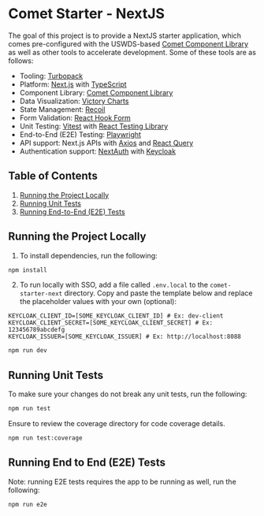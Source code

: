 # Comet Starter - NextJS

The goal of this project is to provide a NextJS starter application, which comes pre-configured with the USWDS-based [Comet Component Library](https://github.com/MetroStar/comet) as well as other tools to accelerate development. Some of these tools are as follows:

- Tooling: [Turbopack](https://turbo.build/)
- Platform: [Next.js](https://nextjs.org/) with [TypeScript](https://www.typescriptlang.org/)
- Component Library: [Comet Component Library](https://github.com/MetroStar/comet)
- Data Visualization: [Victory Charts](https://formidable.com/open-source/victory/)
- State Management: [Recoil](https://recoiljs.org/)
- Form Validation: [React Hook Form](https://react-hook-form.com/)
- Unit Testing: [Vitest](https://vitest.dev/) with [React Testing Library](https://testing-library.com/docs/react-testing-library/intro/)
- End-to-End (E2E) Testing: [Playwright](https://playwright.dev/)
- API support: Next.js APIs with [Axios](https://axios-http.com/) and [React Query](https://tanstack.com/query/v3/)
- Authentication support: [NextAuth](https://next-auth.js.org/) with [Keycloak](https://www.keycloak.org/)

## Table of Contents

1. [Running the Project Locally](#running-the-project-locally)
2. [Running Unit Tests](#running-unit-tests)
3. [Running End-to-End (E2E) Tests](#running-end-to-end-e2e-tests)

## Running the Project Locally

1. To install dependencies, run the following:

```sh
npm install
```

2. To run locally with SSO, add a file called `.env.local` to the `comet-starter-next` directory. Copy and paste the template below and replace the placeholder values with your own (optional):

```
KEYCLOAK_CLIENT_ID=[SOME_KEYCLOAK_CLIENT_ID] # Ex: dev-client
KEYCLOAK_CLIENT_SECRET=[SOME_KEYCLOAK_CLIENT_SECRET] # Ex: 123456789abcdefg
KEYCLOAK_ISSUER=[SOME_KEYCLOAK_ISSUER] # Ex: http://localhost:8088
```

```sh
npm run dev
```

## Running Unit Tests

To make sure your changes do not break any unit tests, run the following:

```sh
npm run test
```

Ensure to review the coverage directory for code coverage details.

```sh
npm run test:coverage
```

## Running End to End (E2E) Tests

Note: running E2E tests requires the app to be running as well, run the following:

```sh
npm run e2e
```
